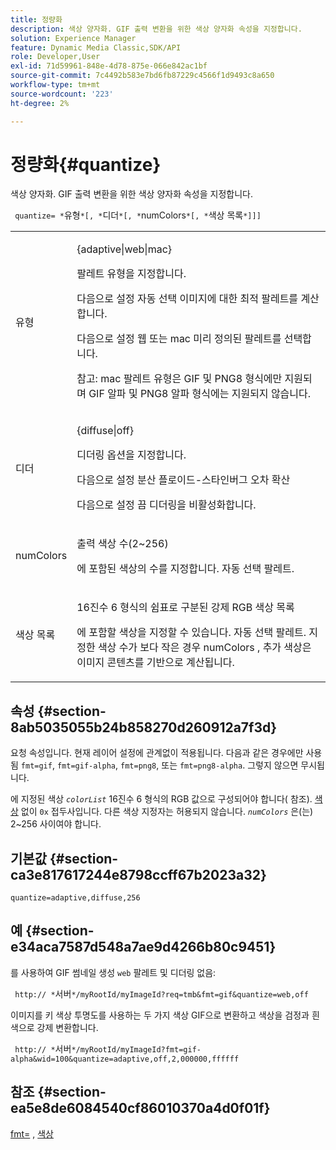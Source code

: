 ```yaml
---
title: 정량화
description: 색상 양자화. GIF 출력 변환을 위한 색상 양자화 속성을 지정합니다.
solution: Experience Manager
feature: Dynamic Media Classic,SDK/API
role: Developer,User
exl-id: 71d59961-848e-4d78-875e-066e842ac1bf
source-git-commit: 7c4492b583e7bd6fb87229c4566f1d9493c8a650
workflow-type: tm+mt
source-wordcount: '223'
ht-degree: 2%

---
```


# 정량화{#quantize}

색상 양자화. GIF 출력 변환을 위한 색상 양자화 속성을 지정합니다.

` quantize= *`유형`*[, *`디더`*[, *`numColors`*[, *`색상 목록`*]]]`

<table id="table_A669A9058C8043A5BAE80B03A13B015B"> 
 <tbody> 
  <tr> 
   <td colname="col1"> <p> <span class="codeph"> <span class="varname"> 유형 </span> </span> </p> </td> 
   <td colname="col2"> <p> <span class="codeph"> {adaptive|web|mac} </span> </p> <p>팔레트 유형을 지정합니다. </p> <p>다음으로 설정 <span class="codeph"> 자동 선택 </span> 이미지에 대한 최적 팔레트를 계산합니다. </p> <p>다음으로 설정 <span class="codeph"> 웹 </span> 또는 <span class="codeph"> mac </span> 미리 정의된 팔레트를 선택합니다. </p> <p> <p>참고: <span class="codeph"> mac </span> 팔레트 유형은 GIF 및 PNG8 형식에만 지원되며 GIF 알파 및 PNG8 알파 형식에는 지원되지 않습니다. </p> </p> </td> 
  </tr> 
  <tr> 
   <td colname="col1"> <p> <span class="codeph"> <span class="varname"> 디더 </span> </span> </p> </td> 
   <td colname="col2"> <p> <span class="codeph"> {diffuse|off} </span> </p> <p>디더링 옵션을 지정합니다. </p> <p>다음으로 설정 <span class="codeph"> 분산 </span> 플로이드-스타인버그 오차 확산 </p> <p>다음으로 설정 <span class="codeph"> 끔 </span> 디더링을 비활성화합니다. </p> </td> 
  </tr> 
  <tr> 
   <td colname="col1"> <p> <span class="codeph"> <span class="varname"> numColors </span> </span> </p> </td> 
   <td colname="col2"> <p>출력 색상 수(2~256) </p> <p>에 포함된 색상의 수를 지정합니다. <span class="codeph"> 자동 선택 </span> 팔레트. </p> </td> 
  </tr> 
  <tr> 
   <td colname="col1"> <p> <span class="codeph"> <span class="varname"> 색상 목록 </span> </span> </p> </td> 
   <td colname="col2"> <p>16진수 6 형식의 쉼표로 구분된 강제 RGB 색상 목록 </p> <p>에 포함할 색상을 지정할 수 있습니다. <span class="codeph"> 자동 선택 </span> 팔레트. 지정한 색상 수가 보다 작은 경우 <span class="codeph"> <span class="varname"> numColors </span> </span>, 추가 색상은 이미지 콘텐츠를 기반으로 계산됩니다. </p> </td> 
  </tr> 
 </tbody> 
</table>

## 속성 {#section-8ab5035055b24b858270d260912a7f3d}

요청 속성입니다. 현재 레이어 설정에 관계없이 적용됩니다. 다음과 같은 경우에만 사용됨 `fmt=gif`, `fmt=gif-alpha`, `fmt=png8`, 또는 `fmt=png8-alpha`. 그렇지 않으면 무시됩니다.

에 지정된 색상 *`colorList`* 16진수 6 형식의 RGB 값으로 구성되어야 합니다( 참조). [색상](/help/aem-is-ir-api/is-api/http-ref/image-serving-api-ref/c-http-protocol-reference/c-command-reference/r-color-commandref.md) 없이 `0x` 접두사입니다. 다른 색상 지정자는 허용되지 않습니다. *`numColors`* 은(는) 2~256 사이여야 합니다.

## 기본값 {#section-ca3e817617244e8798ccff67b2023a32}

`quantize=adaptive,diffuse,256`

## 예 {#section-e34aca7587d548a7ae9d4266b80c9451}

를 사용하여 GIF 썸네일 생성 `web` 팔레트 및 디더링 없음:

` http:// *`서버`*/myRootId/myImageId?req=tmb&fmt=gif&quantize=web,off`

이미지를 키 색상 투명도를 사용하는 두 가지 색상 GIF으로 변환하고 색상을 검정과 흰색으로 강제 변환합니다.

` http:// *`서버`*/myRootId/myImageId?fmt=gif-alpha&wid=100&quantize=adaptive,off,2,000000,ffffff`

## 참조 {#section-ea5e8de6084540cf86010370a4d0f01f}

[fmt=](../../../../../is-api/http-ref/image-serving-api-ref/c-http-protocol-reference/c-command-reference/r-is-http-fmt.md#reference-cdf10043423b45ba9fe15157fb3ae37a) , [색상](/help/aem-is-ir-api/is-api/http-ref/image-serving-api-ref/c-http-protocol-reference/c-data-types/r-is-http-color.md)
